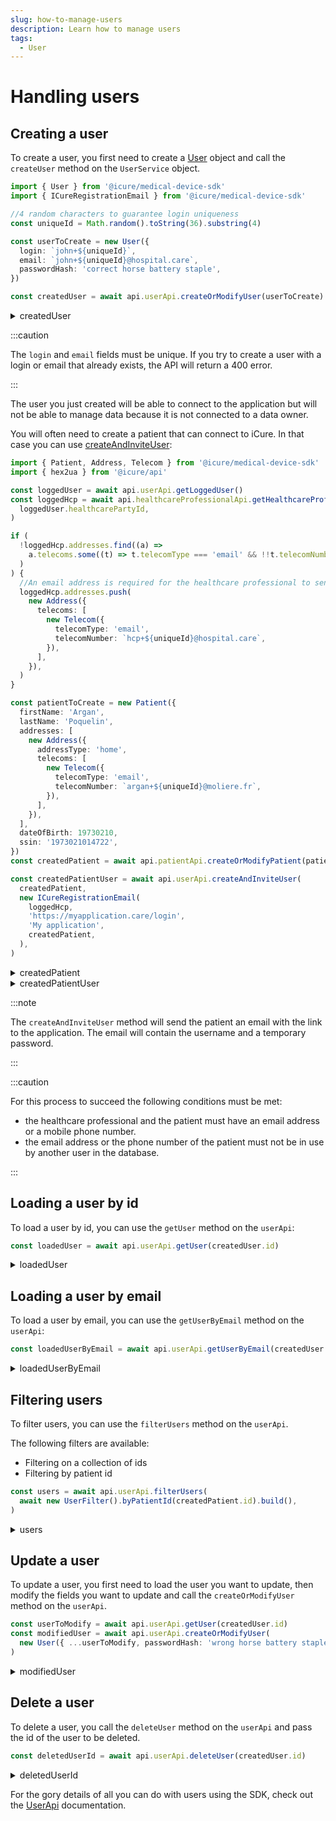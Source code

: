 ```yaml
---
slug: how-to-manage-users
description: Learn how to manage users
tags:
  - User
---
```


# Handling users

## Creating a user

To create a user, you first need to create a [User](../references/classes/User.md) object and call the `createUser` method on the `UserService` object.

<!-- file://code-samples/how-to/manage-users/index.mts snippet:Create a user-->
```typescript
import { User } from '@icure/medical-device-sdk'
import { ICureRegistrationEmail } from '@icure/medical-device-sdk'

//4 random characters to guarantee login uniqueness
const uniqueId = Math.random().toString(36).substring(4)

const userToCreate = new User({
  login: `john+${uniqueId}`,
  email: `john+${uniqueId}@hospital.care`,
  passwordHash: 'correct horse battery staple',
})

const createdUser = await api.userApi.createOrModifyUser(userToCreate)
```

<!-- output://code-samples/how-to/manage-users/createdUser.txt -->
<details>
<summary>createdUser</summary>

```json
{
  "id": "3e878611-4663-49fc-a78b-8b4aefadd7fd",
  "rev": "1-341a8003f294e52f30a3f06a180aa046",
  "created": 1680075120693,
  "login": "john+rje98ah4k",
  "passwordHash": "*",
  "groupId": "ic-e2etest-medtech-docs",
  "email": "john+rje98ah4k@hospital.care",
  "properties": {},
  "roles": {},
  "sharingDataWith": {},
  "authenticationTokens": {}
}
```
</details>


:::caution

The `login` and `email` fields must be unique. If you try to create a user with a login or email that already exists, the API will return a 400 error.

:::

The user you just created will be able to connect to the application but will not be able to manage data because it is not connected to a data owner.

You will often need to create a patient that can connect to iCure. In that case you can use [createAndInviteUser](../references/interfaces/UserApi.md#createandinviteuser):

<!-- file://code-samples/how-to/manage-users/index.mts snippet:Create a patient user-->
```typescript
import { Patient, Address, Telecom } from '@icure/medical-device-sdk'
import { hex2ua } from '@icure/api'

const loggedUser = await api.userApi.getLoggedUser()
const loggedHcp = await api.healthcareProfessionalApi.getHealthcareProfessional(
  loggedUser.healthcarePartyId,
)

if (
  !loggedHcp.addresses.find((a) =>
    a.telecoms.some((t) => t.telecomType === 'email' && !!t.telecomNumber),
  )
) {
  //An email address is required for the healthcare professional to send the invitation
  loggedHcp.addresses.push(
    new Address({
      telecoms: [
        new Telecom({
          telecomType: 'email',
          telecomNumber: `hcp+${uniqueId}@hospital.care`,
        }),
      ],
    }),
  )
}

const patientToCreate = new Patient({
  firstName: 'Argan',
  lastName: 'Poquelin',
  addresses: [
    new Address({
      addressType: 'home',
      telecoms: [
        new Telecom({
          telecomType: 'email',
          telecomNumber: `argan+${uniqueId}@moliere.fr`,
        }),
      ],
    }),
  ],
  dateOfBirth: 19730210,
  ssin: '1973021014722',
})
const createdPatient = await api.patientApi.createOrModifyPatient(patientToCreate)

const createdPatientUser = await api.userApi.createAndInviteUser(
  createdPatient,
  new ICureRegistrationEmail(
    loggedHcp,
    'https://myapplication.care/login',
    'My application',
    createdPatient,
  ),
)
```

<!-- output://code-samples/how-to/manage-users/createdPatient.txt -->
<details>
<summary>createdPatient</summary>

```json
{
  "id": "f5df11a4-fb4b-4958-b480-8e63b7d231d9",
  "languages": [],
  "active": true,
  "parameters": {},
  "rev": "1-c51a24a6bac9f5acbf2f3b1cc5bfc8b8",
  "created": 1680075121918,
  "modified": 1680075121918,
  "author": "f7ec463c-44b4-414e-9e7f-f2cc0967cc01",
  "responsible": "b16baab3-b6a3-42a0-b4b5-8dc8e00cc806",
  "firstName": "Argan",
  "lastName": "Poquelin",
  "ssin": "1973021014722",
  "dateOfBirth": 19730210,
  "identifiers": [],
  "labels": {},
  "codes": {},
  "names": [
    {
      "firstNames": [
        "Argan"
      ],
      "prefix": [],
      "suffix": [],
      "lastName": "Poquelin",
      "text": "Poquelin Argan",
      "use": "official"
    }
  ],
  "addresses": [
    {
      "addressType": "home",
      "telecoms": [
        {
          "telecomNumber": "argan+rje98ah4k@moliere.fr",
          "telecomType": "email"
        }
      ]
    }
  ],
  "gender": "unknown",
  "birthSex": "unknown",
  "mergedIds": {},
  "deactivationReason": "none",
  "personalStatus": "unknown",
  "partnerships": [],
  "patientHealthCareParties": [],
  "patientProfessions": [],
  "properties": {},
  "systemMetaData": {
    "hcPartyKeys": {},
    "privateKeyShamirPartitions": {},
    "aesExchangeKeys": {},
    "transferKeys": {},
    "encryptedSelf": "odK1PPEtjrzymLcxKSajdbzeeUembjBHXRaciNyN4z4=",
    "secretForeignKeys": [],
    "cryptedForeignKeys": {},
    "delegations": {
      "b16baab3-b6a3-42a0-b4b5-8dc8e00cc806": {}
    },
    "encryptionKeys": {
      "b16baab3-b6a3-42a0-b4b5-8dc8e00cc806": {}
    }
  }
}
```
</details>

<!-- output://code-samples/how-to/manage-users/createdPatientUser.txt -->
<details>
<summary>createdPatientUser</summary>

```json
{
  "id": "93977e47-9c93-467d-811c-2e6afce42f84",
  "rev": "1-1cada17c034cdca02f154e92a52b17b8",
  "created": 1680075122248,
  "name": "argan+rje98ah4k@moliere.fr",
  "login": "argan+rje98ah4k@moliere.fr",
  "groupId": "ic-e2etest-medtech-docs",
  "patientId": "f5df11a4-fb4b-4958-b480-8e63b7d231d9",
  "email": "argan+rje98ah4k@moliere.fr",
  "properties": {},
  "roles": {},
  "sharingDataWith": {},
  "authenticationTokens": {}
}
```
</details>


:::note

The `createAndInviteUser` method will send the patient an email with the link to the application.
The email will contain the username and a temporary password.

:::

:::caution

For this process to succeed the following conditions must be met: 
* the healthcare professional and the patient must have an email address or a mobile phone number.
* the email address or the phone number of the patient must not be in use by another user in the database.

:::

## Loading a user by id

To load a user by id, you can use the `getUser` method on the `userApi`:

<!-- file://code-samples/how-to/manage-users/index.mts snippet:Load a user-->
```typescript
const loadedUser = await api.userApi.getUser(createdUser.id)
```

<!-- output://code-samples/how-to/manage-users/loadedUser.txt -->
<details>
<summary>loadedUser</summary>

```json
{
  "id": "3e878611-4663-49fc-a78b-8b4aefadd7fd",
  "rev": "1-341a8003f294e52f30a3f06a180aa046",
  "created": 1680075120693,
  "login": "john+rje98ah4k",
  "passwordHash": "*",
  "groupId": "ic-e2etest-medtech-docs",
  "email": "john+rje98ah4k@hospital.care",
  "properties": {},
  "roles": {},
  "sharingDataWith": {},
  "authenticationTokens": {}
}
```
</details>

## Loading a user by email

To load a user by email, you can use the `getUserByEmail` method on the `userApi`:

<!-- file://code-samples/how-to/manage-users/index.mts snippet:Load a user by email-->
```typescript
const loadedUserByEmail = await api.userApi.getUserByEmail(createdUser.email)
```

<!-- output://code-samples/how-to/manage-users/loadedUserByEmail.txt -->
<details>
<summary>loadedUserByEmail</summary>

```json
{
  "id": "3e878611-4663-49fc-a78b-8b4aefadd7fd",
  "rev": "1-341a8003f294e52f30a3f06a180aa046",
  "created": 1680075120693,
  "login": "john+rje98ah4k",
  "passwordHash": "*",
  "groupId": "ic-e2etest-medtech-docs",
  "email": "john+rje98ah4k@hospital.care",
  "properties": {},
  "roles": {},
  "sharingDataWith": {},
  "authenticationTokens": {}
}
```
</details>

## Filtering users

To filter users, you can use the `filterUsers` method on the `userApi`.

The following filters are available:
* Filtering on a collection of ids
* Filtering by patient id

<!-- file://code-samples/how-to/manage-users/index.mts snippet:Filter users-->
```typescript
const users = await api.userApi.filterUsers(
  await new UserFilter().byPatientId(createdPatient.id).build(),
)
```

<!-- output://code-samples/how-to/manage-users/users.txt -->
<details>
<summary>users</summary>

```json
{
  "pageSize": 1000,
  "totalSize": 440,
  "rows": [
    {
      "id": "93977e47-9c93-467d-811c-2e6afce42f84",
      "rev": "2-01b1f74c4644d3bae2b5312569fe748b",
      "created": 1680075122248,
      "name": "argan+rje98ah4k@moliere.fr",
      "login": "argan+rje98ah4k@moliere.fr",
      "groupId": "ic-e2etest-medtech-docs",
      "patientId": "f5df11a4-fb4b-4958-b480-8e63b7d231d9",
      "email": "argan+rje98ah4k@moliere.fr",
      "properties": {},
      "roles": {},
      "sharingDataWith": {},
      "authenticationTokens": {}
    }
  ],
  "nextKeyPair": {}
}
```
</details>

## Update a user

To update a user, you first need to load the user you want to update, then modify the fields you want to update and call the `createOrModifyUser` method on the `userApi`.

<!-- file://code-samples/how-to/manage-users/index.mts snippet:Update a user-->
```typescript
const userToModify = await api.userApi.getUser(createdUser.id)
const modifiedUser = await api.userApi.createOrModifyUser(
  new User({ ...userToModify, passwordHash: 'wrong horse battery staple' }),
)
```

<!-- output://code-samples/how-to/manage-users/modifiedUser.txt -->
<details>
<summary>modifiedUser</summary>

```json
{
  "id": "3e878611-4663-49fc-a78b-8b4aefadd7fd",
  "rev": "2-edc543fe8a667b0ca05cfe72a78264e1",
  "created": 1680075120693,
  "login": "john+rje98ah4k",
  "passwordHash": "*",
  "groupId": "ic-e2etest-medtech-docs",
  "email": "john+rje98ah4k@hospital.care",
  "properties": {},
  "roles": {},
  "sharingDataWith": {},
  "authenticationTokens": {}
}
```
</details>

## Delete a user

To delete a user, you call the `deleteUser` method on the `userApi` and pass the id of the user to be deleted.

<!-- file://code-samples/how-to/manage-users/index.mts snippet:Delete a user-->
```typescript
const deletedUserId = await api.userApi.deleteUser(createdUser.id)
```

<!-- output://code-samples/how-to/manage-users/deletedUserId.txt -->
<details>
<summary>deletedUserId</summary>

```text
3-7a58578c79f62dd4267d83efe00cf557
```
</details>

For the gory details of all you can do with users using the SDK, check out the [UserApi](../references/interfaces/UserApi.md) documentation.
